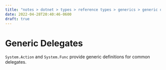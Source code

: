 ```yaml
---
title: "notes > dotnet > types > reference types > generics > generic delegates"
date: 2022-04-28T20:40:46-0600
draft: true
---
```

# Generic Delegates
`System.Action` and `System.Func` provide generic definitions for common delegates.